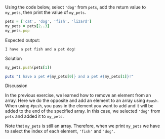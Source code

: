 Using the code below, select `'dog'` from `pets`, add the return value to `my_pets`, then print the value of `my_pets`.

```ruby
pets = ['cat', 'dog', 'fish', 'lizard']
my_pets = pets[2..3]
my_pets.pop
```

Expected output:

```
I have a pet fish and a pet dog!
```

Solution

```ruby
my_pets.push(pets[1])

puts "I have a pet #{my_pets[0]} and a pet #{my_pets[1]}!"
```

Discussion

In the previous exercise, we learned how to remove an element from an array. Here we do the opposite and add an element to an array using `#push`. When using `#push`, you pass in the element you want to add and it will be added to the end of the specified array. In this case, we selected `'dog'` from `pets` and added it to `my_pets`.

Note that `my_pets` is still an array. Therefore, when we print `my_pets` we have to select the index of each element, `'fish'` and `'dog'`.
